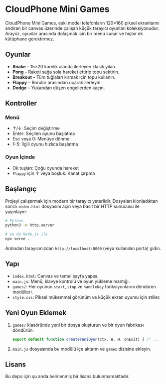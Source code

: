 # CloudPhone Mini Games

CloudPhone Mini Games, eski model telefonların 120×160 piksel ekranlarını andıran bir canvas üzerinde çalışan küçük tarayıcı oyunları koleksiyonudur. Arayüz, oyunlar arasında dolaşmak için bir menü sunar ve hiçbir ek kütüphane gerektirmez.

## Oyunlar
- **Snake** – 15×20 karelik alanda ilerleyen klasik yılan.
- **Pong** – Raketi sağa sola hareket ettirip topu sektirin.
- **Breakout** – Tüm tuğlaları kırmak için topu kullanın.
- **Flappy** – Borular arasından uçarak ilerleyin.
- **Dodge** – Yukarıdan düşen engellerden kaçın.

## Kontroller
### Menü
- ↑/↓: Seçim değiştirme
- Enter: Seçilen oyunu başlatma
- Esc veya 0: Menüye dönme
- 1–5: İlgili oyunu hızlıca başlatma

### Oyun İçinde
- Ok tuşları: Çoğu oyunda hareket
- `Flappy` için ↑ veya boşluk: Kanat çırpma

## Başlangıç
Projeyi çalıştırmak için modern bir tarayıcı yeterlidir. Dosyaları klonladıktan sonra `index.html` dosyasını açın veya basit bir HTTP sunucusu ile yayınlayın:

```bash
# Python
python3 -m http.server

# ya da Node.js ile
npx serve .
```
Ardından tarayıcınızdan `http://localhost:8000` (veya kullanılan porta) gidin.

## Yapı
- `index.html`: Canvas ve temel sayfa yapısı.
- `main.js`: Menü, klavye kontrolü ve oyun yükleme mantığı.
- `games/`: Her oyunun `start`, `stop` ve `handleKey` fonksiyonlarını döndüren modülleri.
- `style.css`: Piksel mükemmel görünüm ve küçük ekran uyumu için stiller.

## Yeni Oyun Eklemek
1. `games/` klasöründe yeni bir dosya oluşturun ve bir oyun fabrikası döndürün:
   ```js
   export default function createYeniOyun(ctx, W, H, onExit) { /* ... */ }
   ```
2. `main.js` dosyasında bu modülü içe aktarın ve `games` dizisine ekleyin.

## Lisans
Bu depo için şu anda belirlenmiş bir lisans bulunmamaktadır.
